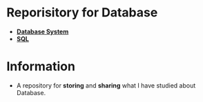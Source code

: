 # Reporisitory for Database
- [**Database System**](https://github.com/TIBBOH17/Database/tree/9eb113f1d8706cf70f1e56e426b093c035cfd3a0/Database%20System)
- [**SQL**](https://github.com/TIBBOH17/Database/tree/cacc9df48a7a9f2104526a7bab08aed2a4b2d644/SQL)

# Information
- A repository for **storing** and **sharing** what I have studied about Database.
